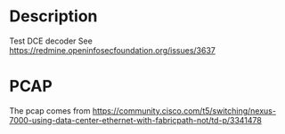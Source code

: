 # Description

Test DCE decoder
See https://redmine.openinfosecfoundation.org/issues/3637

# PCAP

The pcap comes from https://community.cisco.com/t5/switching/nexus-7000-using-data-center-ethernet-with-fabricpath-not/td-p/3341478
